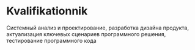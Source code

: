# Kvalifikationnik
Системный анализ и проектирование, разработка дизайна продукта, актуализация ключевых сценариев программного решения, тестирование программного кода
